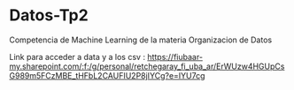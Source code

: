 # Datos-Tp2
Competencia de Machine Learning de la materia Organizacion de Datos

Link para acceder a data y a los csv : https://fiubaar-my.sharepoint.com/:f:/g/personal/retchegaray_fi_uba_ar/ErWUzw4HGUpCsG989m5FCzMBE_tHFbL2CAUFIU2P8jIYCg?e=IYU7cg


